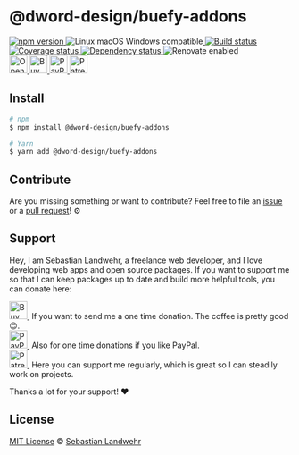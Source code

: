 <!-- TITLE/ -->
# @dword-design/buefy-addons
<!-- /TITLE -->

<!-- BADGES/ -->
  <p>
    <a href="https://npmjs.org/package/@dword-design/buefy-addons">
      <img
        src="https://img.shields.io/npm/v/@dword-design/buefy-addons.svg"
        alt="npm version"
      >
    </a><img src="https://img.shields.io/badge/os-linux%20%7C%C2%A0macos%20%7C%C2%A0windows-blue" alt="Linux macOS Windows compatible"><a href="https://github.com/dword-design/buefy-addons/actions">
      <img
        src="https://github.com/dword-design/buefy-addons/workflows/build/badge.svg"
        alt="Build status"
      >
    </a><a href="https://codecov.io/gh/dword-design/buefy-addons">
      <img
        src="https://codecov.io/gh/dword-design/buefy-addons/branch/master/graph/badge.svg"
        alt="Coverage status"
      >
    </a><a href="https://david-dm.org/dword-design/buefy-addons">
      <img src="https://img.shields.io/david/dword-design/buefy-addons" alt="Dependency status">
    </a><img src="https://img.shields.io/badge/renovate-enabled-brightgreen" alt="Renovate enabled"><br/><a href="https://gitpod.io/#https://github.com/dword-design/buefy-addons">
      <img
        src="https://gitpod.io/button/open-in-gitpod.svg"
        alt="Open in Gitpod"
        height="32"
      >
    </a><a href="https://www.buymeacoffee.com/dword">
      <img
        src="https://www.buymeacoffee.com/assets/img/guidelines/download-assets-sm-2.svg"
        alt="Buy Me a Coffee"
        height="32"
      >
    </a><a href="https://paypal.me/SebastianLandwehr">
      <img
        src="https://dword-design.de/images/paypal.svg"
        alt="PayPal"
        height="32"
      >
    </a><a href="https://www.patreon.com/dworddesign">
      <img
        src="https://dword-design.de/images/patreon.svg"
        alt="Patreon"
        height="32"
      >
    </a>
</p>
<!-- /BADGES -->

<!-- DESCRIPTION/ -->

<!-- /DESCRIPTION -->

<!-- INSTALL/ -->
## Install

```bash
# npm
$ npm install @dword-design/buefy-addons

# Yarn
$ yarn add @dword-design/buefy-addons
```
<!-- /INSTALL -->

<!-- LICENSE/ -->
## Contribute

Are you missing something or want to contribute? Feel free to file an [issue](https://github.com/dword-design/buefy-addons/issues) or a [pull request](https://github.com/dword-design/buefy-addons/pulls)! ⚙️

## Support

Hey, I am Sebastian Landwehr, a freelance web developer, and I love developing web apps and open source packages. If you want to support me so that I can keep packages up to date and build more helpful tools, you can donate here:

<p>
  <a href="https://www.buymeacoffee.com/dword">
    <img
      src="https://www.buymeacoffee.com/assets/img/guidelines/download-assets-sm-2.svg"
      alt="Buy Me a Coffee"
      height="32"
    >
  </a>&nbsp;If you want to send me a one time donation. The coffee is pretty good 😊.<br/>
  <a href="https://paypal.me/SebastianLandwehr">
    <img
      src="https://dword-design.de/images/paypal.svg"
      alt="PayPal"
      height="32"
    >
  </a>&nbsp;Also for one time donations if you like PayPal.<br/>
  <a href="https://www.patreon.com/dworddesign">
    <img
      src="https://dword-design.de/images/patreon.svg"
      alt="Patreon"
      height="32"
    >
  </a>&nbsp;Here you can support me regularly, which is great so I can steadily work on projects.
</p>

Thanks a lot for your support! ❤️

## License

[MIT License](https://opensource.org/licenses/MIT) © [Sebastian Landwehr](https://dword-design.de)
<!-- /LICENSE -->
